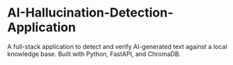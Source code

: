 # AI-Hallucination-Detection-Application
A full-stack application to detect and verify AI-generated text against a local knowledge base. Built with Python, FastAPI, and ChromaDB.
